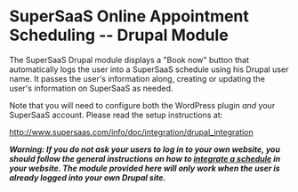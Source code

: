 # SuperSaaS Online Appointment Scheduling -- Drupal Module

The SuperSaaS Drupal module displays a "Book now" button that automatically logs the user into a SuperSaaS schedule using his Drupal user name. It passes the user's information along, creating or updating the user's information on SuperSaaS as needed.

Note that you will need to configure both the WordPress plugin *and* your SuperSaaS account. Please read the setup instructions at:

<http://www.supersaas.com/info/doc/integration/drupal_integration>

___Warning: If you do not ask your users to log in to your own website, you should follow the general instructions on how to [integrate a schedule](http://www.supersaas.com/info/doc/integration "Integration | Integrate a schedule in your website") in your website. The module provided here will only work when the user is already logged into your own Drupal site.___
